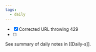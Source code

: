 ```yaml
---
tags:
  - daily
---
```


- [x] Corrected URL throwing 429
- [ ] 


See summary of daily notes in [[Daily-s]].